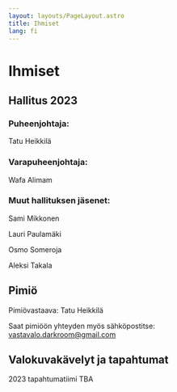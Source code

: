 ```yaml
---
layout: layouts/PageLayout.astro
title: Ihmiset
lang: fi
---
```


# Ihmiset

<h2 id=hallitus>Hallitus 2023</h2>

### Puheenjohtaja:

Tatu Heikkilä

### Varapuheenjohtaja:

Wafa Alimam

### Muut hallituksen jäsenet:

Sami Mikkonen

Lauri Paulamäki

Osmo Someroja

Aleksi Takala

<h2 id="pimio">Pimiö</h2>

Pimiövastaava: Tatu Heikkilä

Saat pimiöön yhteyden myös sähköpostitse: <a href="mailto:vastavalo.darkroom@gmail.com">vastavalo.darkroom@gmail.com</a>

<h2 id="tapahtumat">Valokuvakävelyt ja tapahtumat</h2>

2023 tapahtumatiimi TBA

